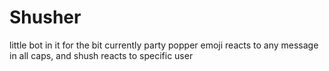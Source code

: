 # Shusher
little bot in it for the bit
currently party popper emoji reacts to any message in all caps, and shush reacts to specific user
